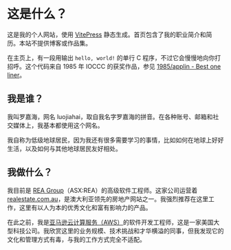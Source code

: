 # 这是什么？

这是我的个人网站，使用 [VitePress](https://vitepress.dev/) 静态生成。首页包含了我的职业简介和简历。本站不提供博客或作品集。

在主页上，有一段用输出 `hello, world!` 的单行 C 程序，不过它会慢慢地向你打招呼。这个代码来自 1985 年 IOCCC 的获奖作品，参见 [1985/applin - Best one liner](https://www.ioccc.org/1985/applin/index.html)。

## 我是谁？

我叫罗嘉海，网名 luojiahai，取自我名字罗嘉海的拼音。在各种账号、邮箱和社交媒体上，我基本都使用这个网名。

我自称为低级地球居民，因为我还有很多需要学习的事情，比如如何在地球上好好生活，以及如何与其他地球居民友好相处。

## 我做什么？

我目前是 [REA Group](https://www.rea-group.com/)（ASX:REA）的高级软件工程师。这家公司运营着 [realestate.com.au](https://www.realestate.com.au/)，是澳大利亚领先的房地产网站之一。我强烈推荐在这里工作，这里有以人为本的优秀文化和富有影响力的产品。

在此之前，我是[亚马逊云计算服务（AWS）](https://aws.amazon.com/)的软件开发工程师，这是一家美国大型科技公司。我欣赏这里的业务规模、技术挑战和才华横溢的同事，但我发现它的文化和管理方式有毒，与我的工作方式完全不适配。
